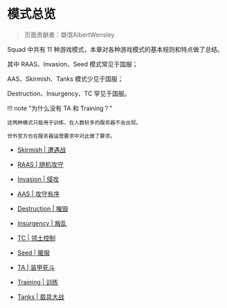 # 模式总览

> 页面贡献者：桀氓AlbertWensley

Squad 中共有 11 种游戏模式，本章对各种游戏模式的基本规则和特点做了总结。

其中 RAAS、Invasion、Seed 模式常见于国服；

AAS、Skirmish、Tanks 模式少见于国服；

Destruction、Insurgency、TC 罕见于国服。

!!! note "为什么没有 TA 和 Training？"

    这两种模式只能用于训练，在人数较多的服务器不会出现。

    世外官方也在服务器运营要求中对此做了要求。

- [Skirmish | 遭遇战](./skirmish)

- [RAAS | 随机攻守](./raas)

- [Invasion | 侵攻](./invasion)

- [AAS | 攻守有序](./aas)

- [Destruction | 摧毁](./destruction)

- [Insurgency | 叛乱](./insurgency)

- [TC | 领土控制](./tc)

- [Seed | 暖服](./seed)

- [TA | 装甲死斗](./ta)

- [Training | 训练](./training)

- [Tanks | 载具大战](./tanks)